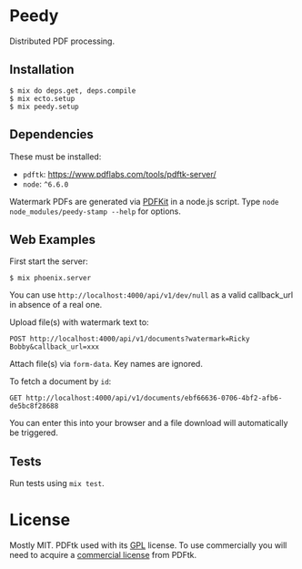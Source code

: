 # Peedy

Distributed PDF processing.

## Installation

```
$ mix do deps.get, deps.compile
$ mix ecto.setup
$ mix peedy.setup
```

## Dependencies

These must be installed:

- `pdftk`: https://www.pdflabs.com/tools/pdftk-server/
- `node`: `^6.6.0`

Watermark PDFs are generated via [PDFKit](http://pdfkit.org/) in a node.js script. Type `node node_modules/peedy-stamp --help` for options.

## Web Examples

First start the server:

```
$ mix phoenix.server
```

You can use `http://localhost:4000/api/v1/dev/null` as a valid callback_url in absence of a real one.

Upload file(s) with watermark text to:

```
POST http://localhost:4000/api/v1/documents?watermark=Ricky Bobby&callback_url=xxx
```

Attach file(s) via `form-data`. Key names are ignored.

To fetch a document by `id`:

```
GET http://localhost:4000/api/v1/documents/ebf66636-0706-4bf2-afb6-de5bc8f28688
```

You can enter this into your browser and a file download will automatically be triggered.

## Tests

Run tests using `mix test`.

# License

Mostly MIT. PDFtk used with its [GPL](https://www.pdflabs.com/docs/pdftk-license/gnu_general_public_license_2.txt) license. To use commercially you will need to acquire a [commercial license](https://www.pdflabs.com/docs/pdftk-license/) from
PDFtk.